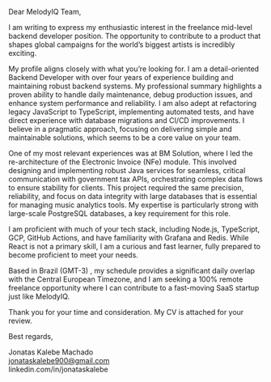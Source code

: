 Dear MelodyIQ Team,

I am writing to express my enthusiastic interest in the freelance mid-level backend developer position. The opportunity to contribute to a product that shapes global campaigns for the world’s biggest artists is incredibly exciting.

My profile aligns closely with what you’re looking for. I am a detail-oriented Backend Developer with over four years of experience building and maintaining robust backend systems. My professional summary highlights a proven ability to handle daily maintenance, debug production issues, and enhance system performance and reliability. I am also adept at refactoring legacy JavaScript to TypeScript, implementing automated tests, and have direct experience with database migrations and CI/CD improvements. I believe in a pragmatic approach, focusing on delivering simple and maintainable solutions, which seems to be a core value on your team.

One of my most relevant experiences was at BM Solution, where I led the re-architecture of the Electronic Invoice (NFe) module. This involved designing and implementing robust Java services for seamless, critical communication with government tax APIs, orchestrating complex data flows to ensure stability for clients. This project required the same precision, reliability, and focus on data integrity with large databases that is essential for managing music analytics tools. My expertise is particularly strong with large-scale PostgreSQL databases, a key requirement for this role.

I am proficient with much of your tech stack, including Node.js, TypeScript, GCP, GitHub Actions, and have familiarity with Grafana and Redis. While React is not a primary skill, I am a curious and fast learner, fully prepared to become proficient to meet your needs.

Based in Brazil (GMT-3) , my schedule provides a significant daily overlap with the Central European Timezone, and I am seeking a 100% remote freelance opportunity where I can contribute to a fast-moving SaaS startup just like MelodyIQ.

Thank you for your time and consideration. My CV is attached for your review.

Best regards,

Jonatas Kalebe Machado  
jonataskalebe900@gmail.com  
linkedin.com/in/jonataskalebe